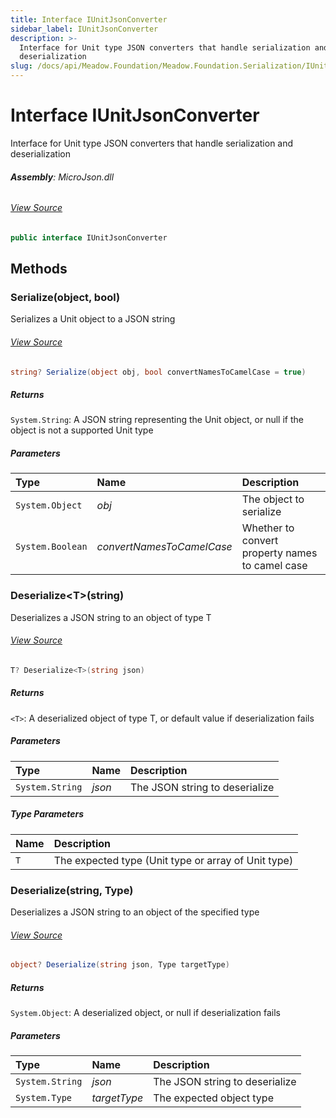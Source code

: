 ```yaml
---
title: Interface IUnitJsonConverter
sidebar_label: IUnitJsonConverter
description: >-
  Interface for Unit type JSON converters that handle serialization and
  deserialization
slug: /docs/api/Meadow.Foundation/Meadow.Foundation.Serialization/IUnitJsonConverter
---
```

# Interface IUnitJsonConverter
Interface for Unit type JSON converters that handle serialization and deserialization

###### **Assembly**: MicroJson.dll
###### [View Source](https://github.com/WildernessLabs/Meadow.Foundation.git/blob/develop/Source/Meadow.Foundation.Libraries_and_Frameworks/Serialization.MicroJson/Driver/ISerializationStrategy.cs#L8)
```csharp title="Declaration"
public interface IUnitJsonConverter
```
## Methods
### Serialize(object, bool)
Serializes a Unit object to a JSON string
###### [View Source](https://github.com/WildernessLabs/Meadow.Foundation.git/blob/develop/Source/Meadow.Foundation.Libraries_and_Frameworks/Serialization.MicroJson/Driver/ISerializationStrategy.cs#L16)
```csharp title="Declaration"
string? Serialize(object obj, bool convertNamesToCamelCase = true)
```

##### Returns

`System.String`: A JSON string representing the Unit object, or null if the object is not a supported Unit type
##### Parameters

| Type | Name | Description |
|:--- |:--- |:--- |
| `System.Object` | *obj* | The object to serialize |
| `System.Boolean` | *convertNamesToCamelCase* | Whether to convert property names to camel case |

### Deserialize&lt;T&gt;(string)
Deserializes a JSON string to an object of type T
###### [View Source](https://github.com/WildernessLabs/Meadow.Foundation.git/blob/develop/Source/Meadow.Foundation.Libraries_and_Frameworks/Serialization.MicroJson/Driver/ISerializationStrategy.cs#L24)
```csharp title="Declaration"
T? Deserialize<T>(string json)
```

##### Returns

`<T>`: A deserialized object of type T, or default value if deserialization fails
##### Parameters

| Type | Name | Description |
|:--- |:--- |:--- |
| `System.String` | *json* | The JSON string to deserialize |

##### Type Parameters
| Name | Description |
|:--- |:--- |
| `T` | The expected type (Unit type or array of Unit type) |
### Deserialize(string, Type)
Deserializes a JSON string to an object of the specified type
###### [View Source](https://github.com/WildernessLabs/Meadow.Foundation.git/blob/develop/Source/Meadow.Foundation.Libraries_and_Frameworks/Serialization.MicroJson/Driver/ISerializationStrategy.cs#L32)
```csharp title="Declaration"
object? Deserialize(string json, Type targetType)
```

##### Returns

`System.Object`: A deserialized object, or null if deserialization fails
##### Parameters

| Type | Name | Description |
|:--- |:--- |:--- |
| `System.String` | *json* | The JSON string to deserialize |
| `System.Type` | *targetType* | The expected object type |

